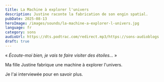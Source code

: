 ```yaml
---
title: La Machine à explorer l'univers
description: Justine raconte la fabrication de son engin spatial.
pubDate: 2025-08-13
heroImage: /images/sounds/la-machine-a-explorer-l-univers.jpg
language: fr
category: sons
audioUrl: https://dts.podtrac.com/redirect.mp3/https://sons-audioblogs.arte.tv/audioblogs/v2/sons/258125/258446/podcast_258446_kDy78.mp3
draft: true
---
```


« *Écoute-moi bien, je vais te faire visiter des étoiles…* »

Ma fille Justine fabrique une machine à explorer l'univers.

Je l'ai interviewée pour en savoir plus.
